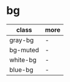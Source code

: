 # bg

| class    | more |
|----------|------|
| gray-bg  | -    |
| bg-muted | -    |
| white-bg | -    |
| blue-bg  | -    |
